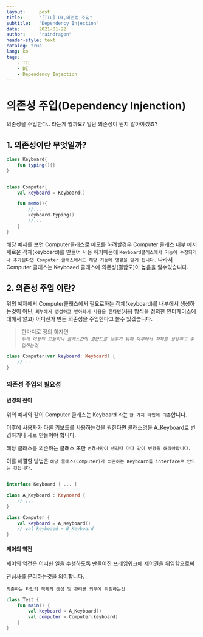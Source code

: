 ```yaml
---
layout:     post
title:      "[TIL] DI,의존성 주입"
subtitle:   "Dependency Injection"
date:       2021-01-22
author:     "raindragon"
header-style: text
catalog: true
lang: ko
tags:
    - TIL
    - DI
    - Dependency Injection
---
```


# 의존성 주입(Dependency Injenction)

의존성을 주입한다.. 라는게 뭘까요? 일단 의존성이 뭔지 알아야곘죠?

## 1. 의존성이란 무엇일까?

```kotlin
class Keyboard{
    fun typing(){}
}


class Computer{
    val keyboard = Keyboard()

    fun memo(){
        //...
        keyboard.typing()
        //...
    }
}
```

해당 예제를 보면 Computer클래스로 메모를 하려할경우
Computer 클래스 내부 에서 새로운 객체(keyboard)를 만들어 사용 하기때문에 `Keyboard클래스에서 기능이 수정되거나 추가된다면 Computer 클래스에서도 해당 기능에 영향을 받게 됩니다.` 따라서 Computer 클래스는 Keyboaed 클래스에 의존성(결합도)이 높음을 알수있습니다.


## 2. 의존성 주입 이란?

위의 예제에서 Computer클래스에서 필요로하는 객체(keyboard)를 내부에서 생성하는것이 아닌, `외부에서 생성하고 받아와서 사용을 한다면`(사용 방식을 정의한 인터페이스에 대해서 알고) 어디선가 만든 의존성을 주입한다고 볼수 있겠습니다.   

>한마디로 정의 하자면   
*`두개 이상의 모듈이나 클래스간의 결합도를 낮추기 위해 외부에서 객체를 생성하고 주입하는것`*

```kotlin
class Computer(var keyboard: Keyboard) {
    // ...
}

```

### 의존성 주입의 필요성

#### 변경의 전이

 위의 예제와 같이 Computer 클래스는 Keyboard 라는 `한 가지 타입에 의존`합니다.

 이후에 사용자가 다른 키보드를 사용하는것을 원한다면 클래스명을 A_Keyboard로 변경하거나 새로 만들어야 합니다.

 해당 클래스를 의존하는 클래스 또한 `변경사항이 생길때 마다 같이 변경을 해줘야합니다.`

 이를 해결할 방법은 `해당 클래스(Computer)가 의존하는 Keyboard를 interface로 만드는 것입니다.`

 ```kotlin
 
 interface Keyboard { ... }

 class A_Keyboard : Keynoard { 
     // ...
 }

 class Computer {
     val keyboard = A_Keyboard()
     // val keyboaed = B_Keyboard
 }

 ```

#### 제어의 역전

 제어의 역전은 어떠한 일을 수행하도록 만들어진 프레임워크에 제어권을 위임함으로써

 관심사를 분리하는것을 의미합니다.

 `의존하는 타입의 객체의 생성 및 관리를 외부에 위임하는것`

```kotlin
class Test {
    fun main() {
        val keyboard = A_Keyboard()
        val computer = Computer(keyboard)
    }
}
```


